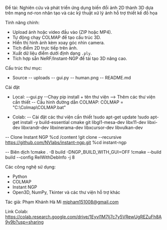Đề tài: Nghiên cứu và phát triển ứng dụng biến đổi ảnh 2D thành 3D dựa trên mạng nơ-ron nhân tạo và các kỹ thuật xử lý ảnh hỗ trợ thiết kế đồ họa

Tính năng chính:
- Upload ảnh hoặc video đầu vào (ZIP hoặc MP4).
- Tự động chạy COLMAP để tạo cấu trúc 3D.
- Hiển thị hình ảnh kèm xoay góc nhìn camera.
- Tích điểm 2D trực tiếp trên ảnh.
- Xuất dữ liệu điểm dưới định dạng `.ply`.
- Tích hợp sẵn NeRF/Instant-NGP để tái tạo 3D nâng cao.

Cấu trúc thư mục:
- Source
-- uploads
-- gui.py
-- human.png
-- README.md

Cài đặt
- Local: --gui.py
         --Chạy pip install + tên thư viện --> Thêm các thư viện cần thiết
         -- Cấu hình đường dẫn COLMAP: COLMAP = "C:\\Colmap\\COLMAP.bat"

- Colab:
-- Cài đặt các thư viện cần thiết
!sudo apt-get update
!sudo apt-get install -y build-essential cmake git libgl1-mesa-dev libx11-dev libxi-dev libxrandr-dev libxinerama-dev libxcursor-dev libvulkan-dev

-- Clone Instant NGP
%cd /content
!git clone --recursive https://github.com/NVlabs/instant-ngp.git
%cd instant-ngp

-- Biên dịch
!cmake . -B build -DNGP_BUILD_WITH_GUI=OFF
!cmake --build build --config RelWithDebInfo -j 8

Các công nghệ sử dụng:
- Python
- COLMAP
- Instant NGP
- Open3D, NumPy, Tkinter và các thư viện hỗ trợ khác

Tác giả:
Phạm Khánh Hà Mi
mipham151008@gmail.com

Link Colab: https://colab.research.google.com/drive/1Eyvl1M7Ij7c7y5VRewUgREZuFh8A9y9b?usp=sharing